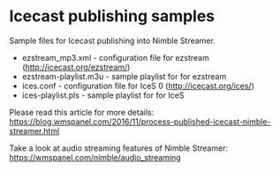 # Icecast publishing samples

Sample files for Icecast publishing into Nimble Streamer.
* ezstream_mp3.xml - configuration file for ezstream (http://icecast.org/ezstream/)
* ezstream-playlist.m3u - sample playlist for for ezstream
* ices.conf - configuration file for IceS 0 (http://icecast.org/ices/)
* ices-playlist.pls - sample playlist for for IceS

Please read this article for more details: https://blog.wmspanel.com/2016/11/process-published-icecast-nimble-streamer.html

Take a look at audio streaming features of Nimble Streamer: https://wmspanel.com/nimble/audio_streaming
